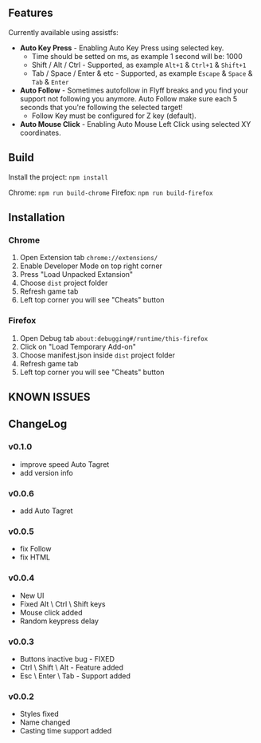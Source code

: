 ## Features

Currently available using assistfs:

-   **Auto Key Press** - Enabling Auto Key Press using selected key.
    -   Time should be setted on ms, as example 1 second will be: 1000
    -   Shift / Alt / Ctrl - Supported, as example `Alt+1` & `Ctrl+1` & `Shift+1`
    -   Tab / Space / Enter & etc - Supported, as example `Escape` & `Space` & `Tab` & `Enter`
-   **Auto Follow** - Sometimes autofollow in Flyff breaks and you find your support not following you anymore. Auto Follow make sure each 5 seconds that you're following the selected target!
    -   Follow Key must be configured for Z key (default).
-   **Auto Mouse Click** - Enabling Auto Mouse Left Click using selected XY coordinates.

## Build

Install the project: `npm install`

Chrome: `npm run build-chrome`
Firefox: `npm run build-firefox`

## Installation

### Chrome

1. Open Extension tab `chrome://extensions/`
2. Enable Developer Mode on top right corner
3. Press "Load Unpacked Extansion"
4. Choose `dist` project folder
5. Refresh game tab
6. Left top corner you will see "Cheats" button

### Firefox

1. Open Debug tab `about:debugging#/runtime/this-firefox`
2. Click on "Load Temporary Add-on"
3. Choose manifest.json inside `dist` project folder
4. Refresh game tab
5. Left top corner you will see "Cheats" button

## KNOWN ISSUES

## ChangeLog

### v0.1.0

-   improve speed Auto Tagret
-   add version info

### v0.0.6

-   add Auto Tagret

### v0.0.5

-   fix Follow
-   fix HTML

### v0.0.4

-   New UI
-   Fixed Alt \ Ctrl \ Shift keys
-   Mouse click added
-   Random keypress delay

### v0.0.3

-   Buttons inactive bug - FIXED
-   Ctrl \ Shift \ Alt - Feature added
-   Esc \ Enter \ Tab - Support added

### v0.0.2

-   Styles fixed
-   Name changed
-   Casting time support added
